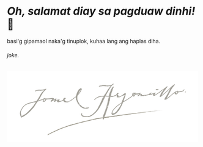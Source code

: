 # **_Oh, salamat diay sa pagduaw dinhi!_** 👋

basi'g gipamaol naka'g tinuplok, kuhaa lang ang haplas diha.
###### joke.
<a href="#"><img src="https://github.com/jomelmelmel/jomelmelmel/raw/main/sinulatan.png" width="500" /></a>
<!--
**jomelmelmel/jomelmelmel** is a ✨ _special_ ✨ repository because its `README.md` (this file) appears on your GitHub profile.

Here are some ideas to get you started:

- 🔭 I’m currently working on ...
- 🌱 I’m currently learning ...
- 👯 I’m looking to collaborate on ...
- 🤔 I’m looking for help with ...
- 💬 Ask me about ...
- 📫 How to reach me: ...
- 😄 Pronouns: ...
- ⚡ Fun fact: ...
-->
